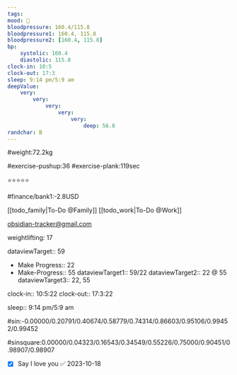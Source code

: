 ```yaml
---
tags: 
mood: 🙂
bloodpressure: 160.4/115.8
bloodpressure1: 160.4, 115.8
bloodpressure2: [160.4, 115.8]
bp:
    systolic: 160.4
    diastolic: 115.8
clock-in: 10:5
clock-out: 17:3
sleep: 9:14 pm/5:9 am
deepValue: 
    very: 
        very: 
            very: 
                very: 
                    very: 
                        deep: 56.8
randchar: B
---
```


#weight:72.2kg

#exercise-pushup:36
#exercise-plank:119sec


⭐⭐⭐⭐⭐


#finance/bank1:-2.8USD

[[todo_family|To-Do @Family]]
[[todo_work|To-Do @Work]]

obsidian-tracker@gmail.com

weightlifting: 17

dataviewTarget:: 59
- Make Progress:: 22
- Make-Progress:: 55
dataviewTarget1:: 59/22
dataviewTarget2:: 22 @ 55
dataviewTarget3:: 22, 55

clock-in:: 10:5:22
clock-out:: 17:3:22

sleep:: 9:14 pm/5:9 am

#sin:-0.00000/0.20791/0.40674/0.58779/0.74314/0.86603/0.95106/0.99452/0.99452

#sinsquare:0.00000/0.04323/0.16543/0.34549/0.55226/0.75000/0.90451/0.98907/0.98907

- [x] Say I love you ✅ 2023-10-18

